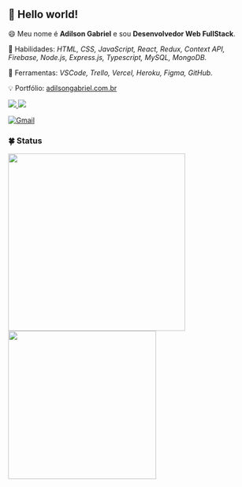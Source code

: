 ## 👾 Hello world!

<p align="left"> 
  😄 Meu nome é <strong>Adilson Gabriel</strong> e sou <strong>Desenvolvedor Web FullStack</strong>.
</p>

<p align="left">
  🚀 Habilidades: <em>HTML, CSS, JavaScript, React, Redux, Context API, Firebase, Node.js, Express.js, Typescript, MySQL, MongoDB.</em>
</p>

<p align="left">
  💼 Ferramentas: <em>VSCode, Trello, Vercel, Heroku, Figma, GitHub.</em>
</p>

<p align="left">
  💡 Portfólio: <a href="https://adilsongabriel.com.br/">adilsongabriel.com.br</a>
</p>

<p align="left">
  <a href="https://twitter.com/_adilsongb" alt="Twitter">
    <img src="https://img.shields.io/badge/Twitter-1DA1F2?style=for-the-badge&logo=twitter&logoColor=white"/>
  </a>

  <a href="https://www.linkedin.com/in/adilsongabriel/" alt="Linkedin">
    <img src="https://img.shields.io/badge/LinkedIn-0077B5?style=for-the-badge&logo=linkedin&logoColor=white">
  </a>
  
  [![Gmail](https://img.shields.io/static/v1?label=Gmail&labelColor=EA0008&message=adilsongb.rabelo@gmail.com&color=555555&style=flat-square&logo=gmail&logoColor=white)](mailto:adilsongb.rabelo@gmail.com)
</p>

### 🍀 Status

<img src="https://github-readme-stats.vercel.app/api?username=adilsongb&show_icons=true&hide_border=true&theme=cobalt" align="left" width="359px">
<img src="https://github-readme-stats.vercel.app/api/top-langs/?username=adilsongb&hide=html&hide_border=true&layout=compact&theme=cobalt" width="300px">
